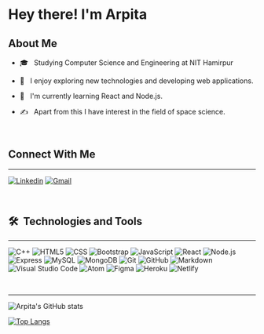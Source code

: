
<h1> Hey there! I'm Arpita</h1>



<h2> About Me </h2>

- 🎓 &nbsp; Studying Computer Science and Engineering at NIT Hamirpur

- 🤔 &nbsp; I enjoy exploring new technologies and developing web applications.
- 🌱 &nbsp; I'm currently learning React and Node.js.
- ✍️ &nbsp; Apart from this I have interest in the field of space science.

<br/>

<h2>Connect With Me</h2>
<hr>


<a href="https://www.linkedin.com/in/arpita-naval-395a0b19b/" target="blank">![Linkedin](https://img.shields.io/badge/LinkedIn-0077B5?style=for-the-badge&logo=linkedin&logoColor=white)</a>
<a href="mailto:navalarpita@gmail.com">![Gmail](https://img.shields.io/badge/Gmail-D14836?style=for-the-badge&logo=gmail&logoColor=white)</a>

<br/>


<h2> 🛠 &nbsp;Technologies and Tools</h2>
<hr>

<!-- <div align="center">  -->

  ![C++](https://img.shields.io/badge/C%2B%2B-00599C?style=for-the-badge&logo=c%2B%2B&logoColor=white)
  ![HTML5](https://img.shields.io/badge/HTML5-E34F26?style=for-the-badge&logo=html5&logoColor=white)
  ![CSS](https://img.shields.io/badge/CSS3-1572B6?style=for-the-badge&logo=css3&logoColor=white)
  ![Bootstrap](https://img.shields.io/badge/Bootstrap-563D7C?style=for-the-badge&logo=bootstrap&logoColor=white)
  ![JavaScript](https://img.shields.io/badge/JavaScript-323330?style=for-the-badge&logo=javascript&logoColor=F7DF1E)
  ![React](https://img.shields.io/badge/React-20232A?style=for-the-badge&logo=react&logoColor=61DAFB)
  ![Node.js](https://img.shields.io/badge/Node.js-339933?style=for-the-badge&logo=nodedotjs&logoColor=white)
  ![Express](https://img.shields.io/badge/Express.js-000000?style=for-the-badge&logo=express&logoColor=white)
  ![MySQL](https://img.shields.io/badge/MySQL-00000F?style=for-the-badge&logo=mysql&logoColor=white)
  ![MongoDB](https://img.shields.io/badge/MongoDB-4EA94B?style=for-the-badge&logo=mongodb&logoColor=white)
  ![Git](https://img.shields.io/badge/Git-F05032?style=for-the-badge&logo=git&logoColor=white)
  ![GitHub](https://img.shields.io/badge/GitHub-100000?style=for-the-badge&logo=github&logoColor=white)
  ![Markdown](https://img.shields.io/badge/Markdown-000000?style=for-the-badge&logo=markdown&logoColor=white)
  ![Visual Studio Code](https://img.shields.io/badge/Visual_Studio_Code-0078D4?style=for-the-badge&logo=visual%20studio%20code&logoColor=white)
  ![Atom](https://img.shields.io/badge/Atom-66595C?style=for-the-badge&logo=Atom&logoColor=white)
  ![Figma](https://img.shields.io/badge/Figma-F24E1E?style=for-the-badge&logo=figma&logoColor=white)
  ![Heroku](https://img.shields.io/badge/Heroku-430098?style=for-the-badge&logo=heroku&logoColor=white)
  ![Netlify](https://img.shields.io/badge/Netlify-00C7B7?style=for-the-badge&logo=netlify&logoColor=white)
 
 <br/>
<!-- </div> -->

<hr>

![Arpita's GitHub stats](https://github-readme-stats.vercel.app/api?username=arpita221b&show_icons=true&theme=radical)


[![Top Langs](https://github-readme-stats.vercel.app/api/top-langs/?username=arpita221b&layout=compact&theme=radical)](https://github.com/arpita221b/github-readme-stats)

